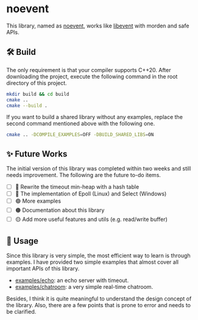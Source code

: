 # noevent

This library, named as <u>noevent</u>, works like [libevent](https://github.com/libevent/libevent/tree/patches-1.4) with morden and safe APIs.

## 🛠️ Build

The only requirement is that your compiler supports C++20. After downloading the project, execute the following command in the root directory of this project.

```bash
mkdir build && cd build
cmake ..
cmake --build .
```

If you want to build a shared library without any examples, replace the second command mentioned above with the following one.

```bash
cmake .. -DCOMPILE_EXAMPLES=OFF -DBUILD_SHARED_LIBS=ON
```

## ✨ Future Works

The initial version of this library was completed within two weeks and still needs improvement. The following are the future to-do items.

- [ ] 🔴 Rewrite the timeout min-heap with a hash table
- [ ] 🔴 The implementation of Epoll (Linux) and Select (Windows)
- [ ] 🟢 More examples
- [ ] 🟠 Documentation about this library
- [ ] 🟡 Add more useful features and utils (e.g. read/write buffer)

## 📄 Usage

Since this library is very simple, the most efficient way to learn is through examples. I have provided two simple examples that almost cover all important APIs of this library.

- [examples/echo](https://github.com/yxlau-sleepy/noevent/tree/main/examples/echo): an echo server with timeout.
- [examples/chatroom](https://github.com/yxlau-sleepy/noevent/tree/main/examples/chatroom): a very simple real-time chatroom.

Besides, I think it is quite meaningful to understand the design concept of the library. Also, there are a few points that is prone to error and needs to be clarified.
